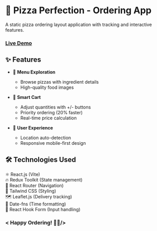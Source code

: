 # 🍕 Pizza Perfection - Ordering App

A static pizza ordering layout application with tracking and interactive features.

### [Live Demo](https://super-pizza-co.netlify.app/)

## ✨ Features

- 🍕 **Menu Exploration**

  - Browse pizzas with ingredient details
  - High-quality food images

- 🛒 **Smart Cart**

  - Adjust quantities with +/- buttons
  - Priority ordering (20% faster)
  - Real-time price calculation

- 🔐 **User Experience**
  - Location auto-detection
  - Responsive mobile-first design

## 🛠️ Technologies Used

⚛️ React.js (Vite)  
🔥 Redux Toolkit (State management)  
🔄 React Router (Navigation)  
🎨 Tailwind CSS (Styling)  
🗺️ Leaflet.js (Delivery tracking)  
📅 Date-fns (Time formatting)  
📡 React Hook Form (Input handling)

### < Happy Ordering! 🍕🔥/>
